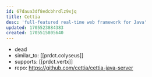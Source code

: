 ```yaml
---
id: 67daua3df8edcbhrdlz9xjq
title: Cettia
desc: 'full-featured real-time web framework for Java'
updated: 1705523884383
created: 1705515805640
---
```


- dead
- similar_to: [[prdct.colyseus]]
- supports: [[prdct.vertx]]
- repo: https://github.com/cettia/cettia-java-server